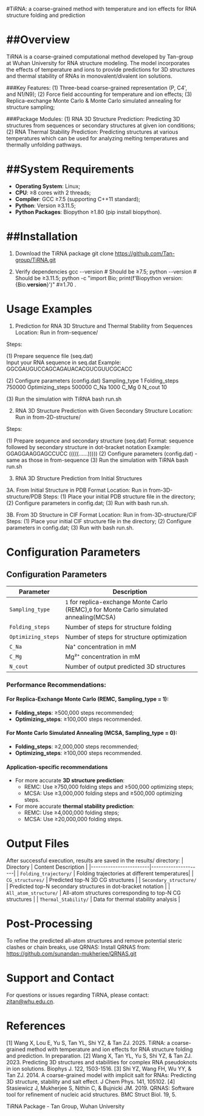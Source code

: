 ﻿#TiRNA: a coarse-grained method with temperature and ion effects for RNA structure folding and prediction

##Overview
================================================================

TiRNA is a coarse-grained computational method developed by Tan-group at Wuhan University for RNA structure modeling. The model incorporates the effects of temperature and ions to provide predictions for 3D structures and thermal stability of RNAs in monovalent/divalent ion solutions.

###Key Features:
(1) Three-bead coarse-grained representation (P, C4', and N1/N9);
(2) Force field accounting for temperature and ion effects;
(3) Replica-exchange Monte Carlo & Monte Carlo simulated annealing for structure sampling;

###Package Modules:
(1) RNA 3D Structure Prediction: Predicting 3D structures from sequences or secondary structures at given ion conditions;
(2) RNA Thermal Stability Prediction: Predicting structures at various temperatures which can be used for analyzing melting temperatures and thermally unfolding pathways.



##System Requirements
================================================================
- **Operating System**: Linux;
- **CPU**: ≥8 cores with 2 threads;
- **Compiler**: GCC ≥7.5 (supporting C++11 standard);
- **Python**: Version ≥3.11.5;
- **Python Packages**: Biopython ≥1.80 (pip install biopython).



##Installation
================================================================

1. Download the TiRNA package
git clone https://github.com/Tan-group/TiRNA.git


2. Verify dependencies
gcc --version  # Should be ≥7.5;
python --version  # Should be ≥3.11.5;
python -c "import Bio; print(f'Biopython version: {Bio.__version__}')" #≥1.70 .


Usage Examples
================================================================

1. Prediction for RNA 3D Structure and Thermal Stability from Sequences 
Location: Run in from-sequence/

Steps:

(1) Prepare sequence file (seq.dat)  
 Input your RNA sequence in seq.dat
 Example:
GGCGAUGUCCAGCAGAUACACGUCGUUCGCACC

(2) Configure parameters (config.dat)
Sampling_type 1
Folding_steps 750000
Optimizing_steps 500000
C_Na 1000
C_Mg 0
N_cout 10

(3) Run the simulation with TiRNA
bash run.sh


2. RNA 3D Structure Prediction with Given Secondary Structure
Location: Run in from-2D-structure/

Steps:

(1) Prepare sequence and secondary structure (seq.dat)
 Format: sequence followed by secondary structure in dot-bracket notation
 Example:
GGAGGAAGGAGCCUCC
(((((......)))))
(2) Configure parameters (config.dat) - same as those in from-sequence
(3) Run the simulation with TiRNA
bash run.sh


3. RNA 3D Structure Prediction from Initial Structures

3A. From Initial Structure in PDB Format
Location: Run in from-3D-structure/PDB
Steps:
(1) Place your initial PDB structure file in the directory;
(2) Configure parameters in config.dat;
(3) Run with bash run.sh.


3B. From 3D Structure in CIF Format 
Location: Run in from-3D-structure/CIF
Steps:
(1) Place your initial CIF structure file in the directory;
(2) Configure parameters in config.dat;
(3) Run with bash run.sh.
    
    
    
    

Configuration Parameters
================================================================

## Configuration Parameters

| Parameter         | Description |
|-------------------|-------------|
| `Sampling_type`   | `1` for replica-exchange Monte Carlo (REMC),`0` for Monte Carlo simulated annealing(MCSA) |
| `Folding_steps`   | Number of steps for structure folding |
| `Optimizing_steps`| Number of steps for structure optimization |
| `C_Na`            | Na⁺ concentration in mM |
| `C_Mg`            | Mg²⁺ concentration in mM |
| `N_cout`          | Number of output predicted 3D structures |

### Performance Recommendations:

#### For Replica-Exchange Monte Carlo (REMC, Sampling_type = 1):
- **Folding_steps**: ≥500,000 steps recommended;
- **Optimizing_steps**: ≥100,000 steps recommended.

#### For Monte Carlo Simulated Annealing (MCSA, Sampling_type = 0):
- **Folding_steps**: ≥2,000,000 steps recommended;
- **Optimizing_steps**: ≥100,000 steps recommended.

#### Application-specific recommendations
- For more accurate **3D structure prediction**: 
  - REMC: Use ≥750,000 folding steps and ≥500,000 optimizing steps;
  - MCSA: Use ≥3,000,000 folding steps and ≥500,000 optimizing steps.
- For more accurate **thermal stability prediction**: 
  - REMC: Use ≥4,000,000 folding steps;
  - MCSA: Use ≥20,000,000 folding steps.
    
    
    

Output Files
================================================================

After successful execution, results are saved in the results/ directory:
| Directory              | Content Description |
|------------------------|---------------------|
| `Folding_trajectory/` | Folding trajectories at different temperatures|
| `CG_structures/` | Predicted top-N 3D CG structures |
| `Secondary_structure/` | Predicted top-N secondary structures in dot-bracket notation |
| `All_atom_structure/`  | All-atom structures corresponding to top-N CG structures |
| `Thermal_Stability/`   | Data for thermal stability analysis |




Post-Processing
================================================================

To refine the predicted all-atom structures and remove potential steric clashes or chain breaks, use QRNAS:
 Install QRNAS from: https://github.com/sunandan-mukherjee/QRNAS.git




Support and Contact
================================================================

For questions or issues regarding TiRNA, please contact: zjtan@whu.edu.cn.



References
================================================================

[1] Wang X, Lou E, Yu S, Tan YL, Shi YZ, & Tan ZJ. 2025. TiRNA: a coarse-grained method with temperature and ion effects for RNA structure folding and prediction. In preparation.
[2] Wang X, Tan YL, Yu S, Shi YZ, & Tan ZJ. 2023. Predicting 3D structures and stabilities for complex RNA pseudoknots in ion solutions. Biophys J. 122, 1503-1516.
[3] Shi YZ, Wang FH, Wu YY, & Tan ZJ. 2014. A coarse-grained model with implicit salt for RNAs: Predicting 3D structure, stability and salt effect. J Chem Phys. 141, 105102.
[4] Stasiewicz J, Mukherjee S, Nithin C, & Bujnicki JM. 2019. QRNAS: Software tool for refinement of nucleic acid structures. BMC Struct Biol. 19, 5.

TiRNA Package - Tan Group, Wuhan University

